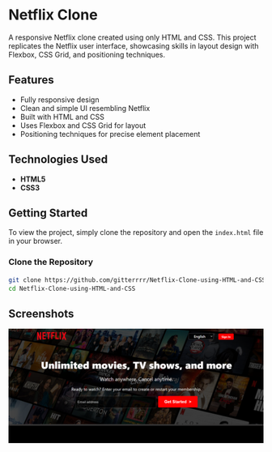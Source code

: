 # Netflix Clone

A responsive Netflix clone created using only HTML and CSS. This project replicates the Netflix user interface, showcasing skills in layout design with Flexbox, CSS Grid, and positioning techniques.

## Features

- Fully responsive design
- Clean and simple UI resembling Netflix
- Built with HTML and CSS
- Uses Flexbox and CSS Grid for layout
- Positioning techniques for precise element placement

## Technologies Used

- **HTML5**
- **CSS3**

## Getting Started

To view the project, simply clone the repository and open the `index.html` file in your browser.

### Clone the Repository

```bash
git clone https://github.com/gitterrrr/Netflix-Clone-using-HTML-and-CSS.git
cd Netflix-Clone-using-HTML-and-CSS
```
## Screenshots
![ss1](./assets/images/Screenshot%202024-09-06%20012249.png)

